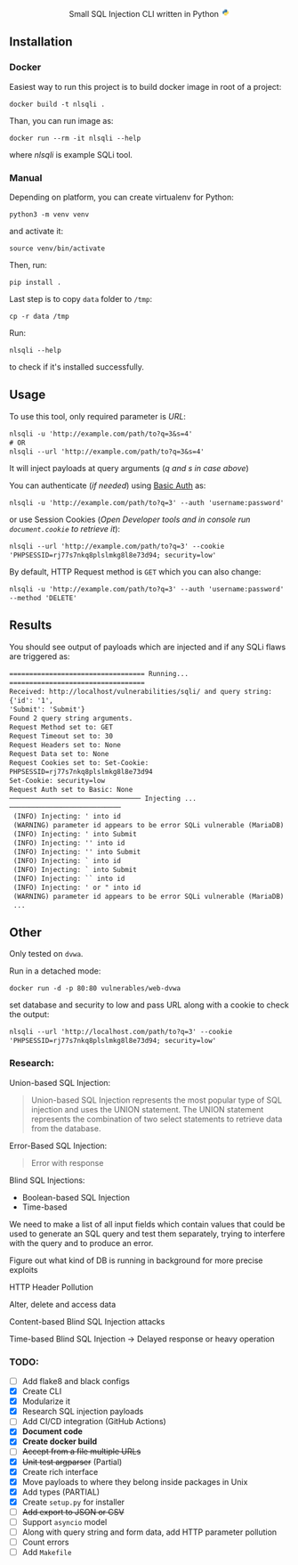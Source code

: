 <p align="center">
  Small SQL Injection CLI written in Python <img src="https://raw.githubusercontent.com/github/explore/80688e429a7d4ef2fca1e82350fe8e3517d3494d/topics/python/python.png" alt="Python" width="16" height="16">
</p>

## Installation

### Docker

Easiest way to run this project is to build docker image in root of a project:

```shell
docker build -t nlsqli .
```

Than, you can run image as:

```shell
docker run --rm -it nlsqli --help
```

where *nlsqli* is example SQLi tool.

### Manual

Depending on platform, you can create virtualenv for Python:

```shell
python3 -m venv venv
```

and activate it:

```shell
source venv/bin/activate
```

Then, run:

```shell
pip install .
```

Last step is to copy `data` folder to `/tmp`:

```shell
cp -r data /tmp
```

Run:

```shell
nlsqli --help
```

to check if it's installed successfully.

## Usage

To use this tool, only required parameter is *URL*:

```shell
nlsqli -u 'http://example.com/path/to?q=3&s=4'
# OR
nlsqli --url 'http://example.com/path/to?q=3&s=4'
```

It will inject payloads at query arguments (*q and s in case above*)

You can authenticate (*if needed*) using [Basic Auth](https://en.wikipedia.org/wiki/Basic_access_authentication) as:

```shell
nlsqli -u 'http://example.com/path/to?q=3' --auth 'username:password'  
```

or use Session Cookies (*Open Developer tools and in console run `document.cookie` to retrieve it*):

```shell
nlsqli --url 'http://example.com/path/to?q=3' --cookie 'PHPSESSID=rj77s7nkq8plslmkg8l8e73d94; security=low'  
```

By default, HTTP Request method is `GET` which you can also change:


```shell
nlsqli -u 'http://example.com/path/to?q=3' --auth 'username:password' --method 'DELETE'
```

## Results

You should see output of payloads which are injected and if any SQLi flaws are triggered as:

```text
================================== Running... ==================================
Received: http://localhost/vulnerabilities/sqli/ and query string: {'id': '1', 
'Submit': 'Submit'}
Found 2 query string arguments.
Request Method set to: GET
Request Timeout set to: 30
Request Headers set to: None
Request Data set to: None
Request Cookies set to: Set-Cookie: PHPSESSID=rj77s7nkq8plslmkg8l8e73d94
Set-Cookie: security=low
Request Auth set to Basic: None
───────────────────────────────── Injecting ... ────────────────────────────
 (INFO) Injecting: ' into id
 (WARNING) parameter id appears to be error SQLi vulnerable (MariaDB)
 (INFO) Injecting: ' into Submit
 (INFO) Injecting: '' into id
 (INFO) Injecting: '' into Submit
 (INFO) Injecting: ` into id
 (INFO) Injecting: ` into Submit
 (INFO) Injecting: `` into id
 (INFO) Injecting: ' or " into id
 (WARNING) parameter id appears to be error SQLi vulnerable (MariaDB)
 ...

```

## Other

Only tested on `dvwa`.

Run in a detached mode:

```shell
docker run -d -p 80:80 vulnerables/web-dvwa
```

set database and security to low and pass URL along with a cookie to check the output:

```shell
nlsqli --url 'http://localhost.com/path/to?q=3' --cookie 'PHPSESSID=rj77s7nkq8plslmkg8l8e73d94; security=low'
```

### Research:

Union-based SQL Injection:

> Union-based SQL Injection represents the most popular type of SQL injection and uses the UNION statement. The UNION statement represents the combination of two select statements to retrieve data from the database.

Error-Based SQL Injection:

> Error with response

Blind SQL Injections:

- Boolean-based SQL Injection
- Time-based

We need to make a list of all input fields which contain values that could be used to generate an SQL query and test them separately, trying to interfere with the query and to produce an error.

Figure out what kind of DB is running in background for more precise exploits

HTTP Header Pollution

Alter, delete and access data

Content-based Blind SQL Injection attacks

Time-based Blind SQL Injection -> Delayed response or heavy operation

### TODO:


- [ ] Add flake8 and black configs
- [x] Create CLI
- [x] Modularize it
- [x] Research SQL injection payloads
- [ ] Add CI/CD integration (GitHub Actions)
- [x] **Document code**
- [x] **Create docker build**
- [ ] ~~Accept from a file multiple URLs~~
- [x] ~~Unit test argparser~~ (Partial)
- [x] Create rich interface
- [x] Move payloads to where they belong inside packages in Unix
- [x] Add types (PARTIAL)
- [x] Create `setup.py` for installer
- [ ] ~~Add export to JSON or CSV~~
- [ ] Support `asyncio` model
- [ ] Along with query string and form data, add HTTP parameter pollution
- [ ] Count errors
- [ ] Add `Makefile`
